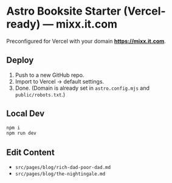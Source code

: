 # Astro Booksite Starter (Vercel-ready) — mixx.it.com

Preconfigured for Vercel with your domain **https://mixx.it.com**.

## Deploy
1) Push to a new GitHub repo.
2) Import to Vercel → default settings.
3) Done. (Domain is already set in `astro.config.mjs` and `public/robots.txt`.)

## Local Dev
```bash
npm i
npm run dev
```

## Edit Content
- `src/pages/blog/rich-dad-poor-dad.md`
- `src/pages/blog/the-nightingale.md`
